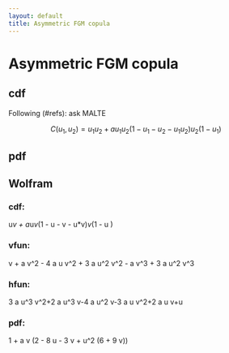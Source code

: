 ```yaml
---
layout: default
title: Asymmetric FGM copula
---
```


# Asymmetric FGM copula

cdf
---

Following (#refs): ask MALTE

$$C(u_{1},u_{2})=u_{1}u_{2} + a u_{1}u_{2}(1 - u_{1} - u_{2} -
u_{1}u_{2})u_{2}(1 - u_{1})$$ 


pdf
---



Wolfram
-------
### cdf:

u*v + a*u*v*(1 - u - v - u*v)*v*(1 - u )

### vfun:

v + a v^2 - 4 a u v^2 + 3 a u^2 v^2 - a v^3 + 3 a u^2 v^3

### hfun:

3 a u^3 v^2+2 a u^3 v-4 a u^2 v-3 a u v^2+2 a u v+u

### pdf:

1 + a v (2 - 8 u - 3 v + u^2 (6 + 9 v))
